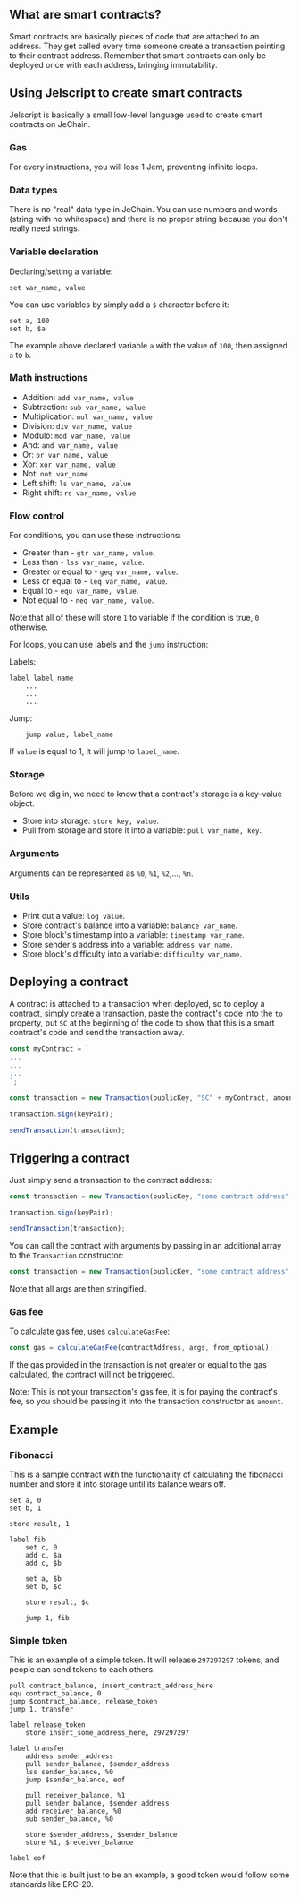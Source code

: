 ## What are smart contracts?

Smart contracts are basically pieces of code that are attached to an address. They get called every time someone create a transaction pointing to their contract address. Remember that smart contracts can only be deployed once with each address, bringing immutability.

## Using Jelscript to create smart contracts

Jelscript is basically a small low-level language used to create smart contracts on JeChain.

### Gas

For every instructions, you will lose 1 Jem, preventing infinite loops.

### Data types

There is no "real" data type in JeChain. You can use numbers and words (string with no whitespace) and there is no proper string because you don't really need strings.

### Variable declaration

Declaring/setting a variable:
```
set var_name, value
```

You can use variables by simply add a `$` character before it:
```
set a, 100
set b, $a
```

The example above declared variable `a` with the value of `100`, then assigned `a` to `b`.

### Math instructions

* Addition: `add var_name, value`
* Subtraction: `sub var_name, value`
* Multiplication: `mul var_name, value`
* Division: `div var_name, value`
* Modulo: `mod var_name, value`
* And: `and var_name, value`
* Or: `or var_name, value`
* Xor: `xor var_name, value`
* Not: `not var_name`
* Left shift: `ls var_name, value`
* Right shift: `rs var_name, value`


### Flow control

For conditions, you can use these instructions:

* Greater than - `gtr var_name, value`.
* Less than - `lss var_name, value`.
* Greater or equal to - `geq var_name, value`.
* Less or equal to - `leq var_name, value`.
* Equal to - `equ var_name, value`.
* Not equal to - `neq var_name, value`.

Note that all of these will store `1` to variable if the condition is true, `0` otherwise.

For loops, you can use labels and the `jump` instruction:

Labels:
```
label label_name
	...
	...
	...
```

Jump:
```
	jump value, label_name
```

If `value` is equal to 1, it will jump to `label_name`.

### Storage

Before we dig in, we need to know that a contract's storage is a key-value object.

* Store into storage: `store key, value`.
* Pull from storage and store it into a variable: `pull var_name, key`.

### Arguments

Arguments can be represented as `%0`, `%1`, `%2`,..., `%n`.

### Utils

* Print out a value: `log value`.
* Store contract's balance into a variable: `balance var_name`.
* Store block's timestamp into a variable: `timestamp var_name`.
* Store sender's address into a variable: `address var_name`.
* Store block's difficulty into a variable: `difficulty var_name`.

## Deploying a contract

A contract is attached to a transaction when deployed, so to deploy a contract, simply create a transaction, paste the contract's code into the `to` property, put `SC` at the beginning of the code to show that this is a smart contract's code and send the transaction away.

```js
const myContract = `
...
...
...
`;

const transaction = new Transaction(publicKey, "SC" + myContract, amount, gas);

transaction.sign(keyPair);

sendTransaction(transaction);
```

## Triggering a contract

Just simply send a transaction to the contract address:
```js
const transaction = new Transaction(publicKey, "some contract address", amount, gas);

transaction.sign(keyPair);

sendTransaction(transaction);
```

You can call the contract with arguments by passing in an additional array to the `Transaction` constructor:
```js
const transaction = new Transaction(publicKey, "some contract address", amount, gas, ["arg1", "arg2", "arg3"]);
```

Note that all args are then stringified.

### Gas fee

To calculate gas fee, uses `calculateGasFee`:
```js
const gas = calculateGasFee(contractAddress, args, from_optional);
```

If the gas provided in the transaction is not greater or equal to the gas calculated, the contract will not be triggered.

Note: This is not your transaction's gas fee, it is for paying the contract's fee, so you should be passing it into the transaction constructor as `amount`.

## Example

### Fibonacci

This ís a sample contract with the functionality of calculating the fibonacci number and store it into storage until its balance wears off.
```
set a, 0
set b, 1

store result, 1

label fib
    set c, 0
    add c, $a
    add c, $b
    
    set a, $b
    set b, $c

    store result, $c

    jump 1, fib
```

### Simple token

This is an example of a simple token. It will release `297297297` tokens, and people can send tokens to each others.
```
pull contract_balance, insert_contract_address_here
equ contract_balance, 0
jump $contract_balance, release_token
jump 1, transfer

label release_token
    store insert_some_address_here, 297297297

label transfer
    address sender_address
    pull sender_balance, $sender_address
    lss sender_balance, %0
    jump $sender_balance, eof

    pull receiver_balance, %1
    pull sender_balance, $sender_address
    add receiver_balance, %0
    sub sender_balance, %0

    store $sender_address, $sender_balance
    store %1, $receiver_balance

label eof
```
Note that this is built just to be an example, a good token would follow some standards like ERC-20.
